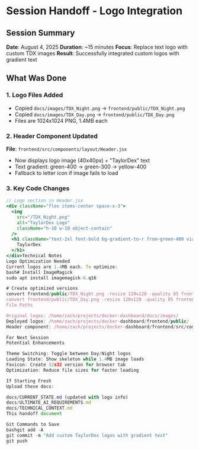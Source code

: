 # Session Handoff - Logo Integration

## Session Summary
**Date**: August 4, 2025
**Duration**: ~15 minutes
**Focus**: Replace text logo with custom TDX images
**Result**: Successfully integrated custom logos with gradient text

## What Was Done

### 1. Logo Files Added
- Copied `docs/images/TDX_Night.png` → `frontend/public/TDX_Night.png`
- Copied `docs/images/TDX_Day.png` → `frontend/public/TDX_Day.png`
- Files are 1024x1024 PNG, 1.4MB each

### 2. Header Component Updated
**File**: `frontend/src/components/layout/Header.jsx`
- Now displays logo image (40x40px) + "TaylorDex" text
- Text gradient: green-400 → green-300 → yellow-400
- Fallback to letter icon if image fails to load

### 3. Key Code Changes
```jsx
// Logo section in Header.jsx
<div className="flex items-center space-x-3">
  <img 
    src="/TDX_Night.png" 
    alt="TaylorDex Logo" 
    className="h-10 w-10 object-contain"
  />
  <h1 className="text-2xl font-bold bg-gradient-to-r from-green-400 via-green-300 to-yellow-400 bg-clip-text text-transparent">
    TaylorDex
  </h1>
</div>Technical Notes
Logo Optimization Needed
Current logos are 1.4MB each. To optimize:
bash# Install ImageMagick
sudo apt install imagemagick-6.q16

# Create optimized versions
convert frontend/public/TDX_Night.png -resize 120x120 -quality 85 frontend/public/TDX_Night_optimized.png
convert frontend/public/TDX_Day.png -resize 120x120 -quality 85 frontend/public/TDX_Day_optimized.png
File Paths

Original logos: /home/zach/projects/docker-dashboard/docs/images/
Deployed logos: /home/zach/projects/docker-dashboard/frontend/public/
Header component: /home/zach/projects/docker-dashboard/frontend/src/components/layout/Header.jsx

For Next Session
Potential Enhancements

Theme Switching: Toggle between Day/Night logos
Loading State: Show skeleton while 1.4MB image loads
Favicon: Create 32x32 version for browser tab
Optimization: Reduce file sizes for faster loading

If Starting Fresh
Upload these docs:

docs/CURRENT_STATE.md (updated with logo info)
docs/ULTIMATE_AI_REQUIREMENTS.md
docs/TECHNICAL_CONTEXT.md
This handoff document

Git Commands to Save
bashgit add -A
git commit -m "Add custom TaylorDex logos with gradient text"
git push
